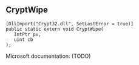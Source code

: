 ## CryptWipe

```
[DllImport("Crypt32.dll", SetLastError = true)]
public static extern void CryptWipe(
   IntPtr pv,
   uint cb
);
```

Microsoft documentation: (TODO)
